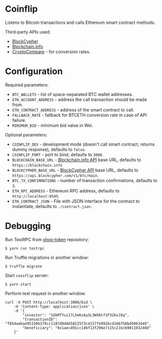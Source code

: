 # Coinflip

Listens to Bitcoin transactions and calls Ethereum smart contract methods.

Third-party APIs used:

* [BlockCypher](https://www.blockcypher.com/dev/bitcoin)
* [Blockchain.info](https://blockchain.info/api)
* [CryptoCompare](https://www.cryptocompare.com/api) - for conversion rates.

# Configuration

Required parameters:

* `BTC_WALLETS` - list of space-separated BTC wallet addresses.
* `ETH_ACCOUNT_ADDRESS` - address the call transaction should be made from.
* `ETH_CONTRACT_ADDRESS` - address of the smart contract to call.
* `FALLBACK_RATE` - fallback for BTCETH conversion rate in case of API failure.
* `MINIMUM_BID` - minimum bid value in Wei.

Optional parameters:

* `COINFLIP_DEV` - development mode (doesn't call smart contract, returns dummy response), defaults to `false`.
* `COINFLIP_PORT` - port to bind, defaults to `3000`.
* `BLOCKCHAIN_BASE_URL` - [Blockchain.info API](https://blockchain.info/api) base URL, defaults to `https://blockchain.info`
* `BLOCKCYPHER_BASE_URL` - [BlockCypher API](https://www.blockcypher.com/dev/bitcoin/) base URL, defaults to `https://api.blockcypher.com/v1/btc/main`.
* `BTC_TX_CONFIRMATIONS` - number of transaction confirmations, defaults to `3`.
* `ETH_RPC_ADDRESS` - Ethereum RPC address, defaults to `http://localhost:8545`.
* `ETH_CONTRACT_JSON` - File with JSON interface for the contract to instantiate, defaults to `./contract.json`.

# Debugging

Run TestRPC from [shop-token](https://github.com/ShoppersShop/shop-token) repository:

    $ yarn run testrpc

Run Truffle migrations in another window:

    $ truffle migrate

Start `coinflip` server:

    $ yarn start

Perform test request in another window:

    curl -X POST http://localhost:3000/bid \
        -H 'Content-Type: application/json' \
        -d '{
            "investor": "1GbMfYui17L5m6sAy3L3WXAtf1P32bxJXq",
            "transactionID": "f854aebae95150b379cc1187d848d58225f3c4157fe992bcd166f58bd5063449",
            "beneficiary": "0x1aec491cc146f13f296e7115c21bc6901193240d"
        }'
